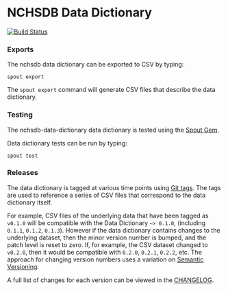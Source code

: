 NCHSDB Data Dictionary
======================

[![Build Status](https://travis-ci.com/nsrr/nchsdb-data-dictionary.svg?branch=master)](https://travis-ci.com/nsrr/nchsdb-data-dictionary)

### Exports

The nchsdb data dictionary can be exported to CSV by typing:

```
spout export
```

The `spout export` command will generate CSV files that describe the data
dictionary.


### Testing

The nchsdb-data-dictionary data dictionary is tested using the
[Spout Gem](https://github.com/sleepepi/spout).

Data dictionary tests can be run by typing:

```
spout test
```


### Releases

The data dictionary is tagged at various time points using
[Git tags](http://git-scm.com/book/en/Git-Basics-Tagging). The tags are used to
reference a series of CSV files that correspond to the data dictionary itself.

For example, CSV files of the underlying data that have been tagged as `v0.1.0`
will be compatible with the Data Dictionary `~> 0.1.0`,
(including `0.1.1`, `0.1.2`, `0.1.3`). However if the data dictionary contains
changes to the underlying dataset, then the minor version number is bumped, and
the patch level is reset to zero. If, for example, the CSV dataset changed to
`v0.2.0`, then it would be compatible with `0.2.0`, `0.2.1`, `0.2.2`, etc. The
approach for changing version numbers uses a variation on
[Semantic Versioning](http://semver.org).

A full list of changes for each version can be viewed in the
[CHANGELOG](https://github.com/nsrr/nchsdb-data-dictionary/blob/master/CHANGELOG.md).
